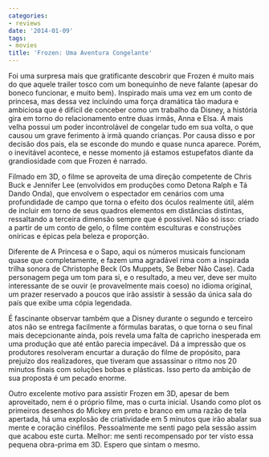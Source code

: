 ```yaml
---
categories:
- reviews
date: '2014-01-09'
tags:
- movies
title: 'Frozen: Uma Aventura Congelante'
---
```


Foi uma surpresa mais que gratificante descobrir que Frozen é muito mais do que aquele trailer tosco com um bonequinho de neve falante (apesar do boneco funcionar, e muito bem). Inspirado mais uma vez em um conto de princesa, mas dessa vez incluindo uma força dramática tão madura e ambiciosa que é difícil de conceber como um trabalho da Disney, a história gira em torno do relacionamento entre duas irmãs, Anna e Elsa. A mais velha possui um poder incontrolável de congelar tudo em sua volta, o que causou um grave ferimento à irmã quando crianças. Por causa disso e por decisão dos pais, ela se esconde do mundo e quase nunca aparece. Porém, o inevitável acontece, e nesse momento já estamos estupefatos diante da grandiosidade com que Frozen é narrado.

Filmado em 3D, o filme se aproveita de uma direção competente de Chris Buck e Jennifer Lee (envolvidos em produções como Detona Ralph e Tá Dando Onda), que envolvem o espectador em cenários com uma profundidade de campo que torna o efeito dos óculos realmente útil, além de incluir em torno de seus quadros elementos em distâncias distintas, ressaltando a terceira dimensão sempre que é possível. Não só isso: criado a partir de um conto de gelo, o filme contém esculturas e construções oníricas e épicas pela beleza e proporção.

Diferente de A Princesa e o Sapo, aqui os números musicais funcionam quase que completamente, e fazem uma agradável rima com a inspirada trilha sonora de Christophe Beck (Os Muppets, Se Beber Não Case). Cada personagem pega um tom para si, e o resultado, a meu ver, deve ser muito interessante de se ouvir (e provavelmente mais coeso) no idioma original, um prazer reservado a poucos que irão assistir à sessão da única sala do país que exibe uma cópia legendada.

É fascinante observar também que a Disney durante o segundo e terceiro atos não se entrega facilmente a fórmulas baratas, o que torna o seu final mais decepcionante ainda, pois revela uma falta de capricho inesperada em uma produção que até então parecia impecável. Dá a impressão que os produtores resolveram encurtar a duração do filme de propósito, para prejuízo dos realizadores, que tiveram que assassinar o ritmo nos 20 minutos finais com soluções bobas e plásticas. Isso perto da ambição de sua proposta é um pecado enorme.

Outro excelente motivo para assistir Frozen em 3D, apesar de bem aproveitado, nem é o próprio filme, mas o curta inicial. Usando como plot os primeiros desenhos do Mickey em preto e branco em uma razão de tela apertada, há uma explosão de criatividade em 5 minutos que irão abalar sua mente e coração cinéfilos. Pessoalmente me senti pago pela sessão assim que acabou este curta. Melhor: me senti recompensado por ter visto essa pequena obra-prima em 3D. Espero que sintam o mesmo.